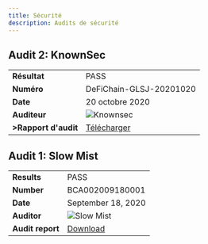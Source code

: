 ```yaml
---
title: Sécurité
description: Audits de sécurité
---
```


## Audit 2: KnownSec

|             |                                                            |
|-------------|------------------------------------------------------------|
| __Résultat__ | PASS                                                       |
| __Numéro__ | DeFiChain-GLSJ-20201020                                    |
| __Date__ | 20 octobre 2020                                          |
| __Auditeur__ | ![Knownsec](/img/security/logo-knownsec.png)               |
| __>Rapport d'audit__ | [Télécharger](/downloads/DeFiChain-Security-Audit-Report-V1.pdf) |

## Audit 1: Slow Mist

|             |                                                             |
|-------------|-------------------------------------------------------------|
| __Results__ | PASS                                                        |
| __Number__ | BCA002009180001                                             |
| __Date__ | September 18, 2020                                          |
| __Auditor__ | ![Slow Mist](/img/security/logo-slowmist.png)               |
| __Audit report__ | [Download](/downloads/defichain-security-audit-slowmist.pdf) |
